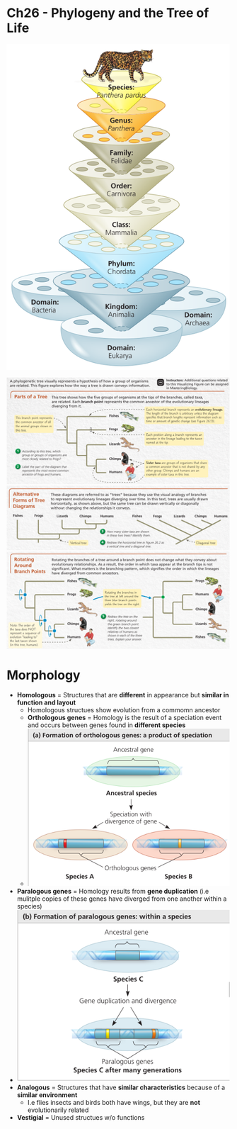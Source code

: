 # Ch26 - Phylogeny and the Tree of Life
![5e9de9853f0a58654194c0263f35b4f0.png](5e9de9853f0a58654194c0263f35b4f0.png)

![c644c1c518129222d8d3396156a87a13.png](c644c1c518129222d8d3396156a87a13.png)
![cae84866b2e3f42c03a550a6b5b0c2b6.png](cae84866b2e3f42c03a550a6b5b0c2b6.png)
![ff7e5a6dee052d5d8d9a5da1281022ce.png](ff7e5a6dee052d5d8d9a5da1281022ce.png)

# Morphology
- **Homologous** = Structures that are **different** in appearance but **similar in function and layout**
    - Homologous structues show evolution from a commomn ancestor
    - **Orthologous genes** = Homology is the result of a speciation event and occurs between genes found in **different species**
    - ![3aa32ddaf906ef6176011ffccfe7f57c.png](3aa32ddaf906ef6176011ffccfe7f57c.png)
- **Paralogous genes** = Homology results from **gene duplication** (i.e mulitple copies of these genes have diverged from one another within a species)
- ![81b1d2563c558987857e6c2c438a3ced.png](81b1d2563c558987857e6c2c438a3ced.png)
- **Analogous** = Structures that have **similar characteristics** because of a **similar environment**
    - I.e flies insects and birds both have wings, but they are **not** evolutionarily related
- **Vestigial** = Unused structues w/o functions